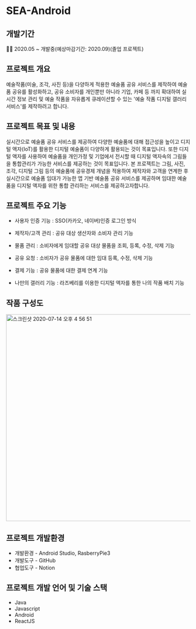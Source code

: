 # SEA-Android
## 개발기간
👊🏻 2020.05 ~ 개발중(예상마감기간: 2020.09)(졸업 프로젝트)

## 프로젝트 개요
예술작품(미술, 조각, 사진 등)을 다양하게 적용한 예술품 공유 서비스를 제작하여 예술품 공유를 활성화하고, 공유 소비자를 개인뿐만 아니라 기업, 카페 등 까지 확대하여 실시간 정보 관리 및 예술 작품을 자유롭게 큐레이션할 수 있는 '예술 작품 디지털 갤러리 서비스'를 제작하려고 합니다.

## 프로젝트 목표 및 내용
실시간으로 예술품 공유 서비스를 제공하여 다양한 예술품에 대해 접근성을 높이고 디지털 액자(IoT)를 활용한 디지털 예술품이 다양하게 활용되는 것이 목표입니다.  또한 디지털 액자를 사용하여 예술품을 개인가정 및 기업에서 전시할 때 디지털 액자속의 그림들을 통합관리가 가능한 서비스를 제공하는 것이 목표입니다.
본 프로젝트는 그림, 사진, 조각, 디지털 그림 등의 예술품에 공유경제 개념을 적용하여 제작자와 고객을 연계한 후 실시간으로 예술품 임대가 가능한 앱 기반 예술품 공유 서비스를 제공하며 임대한 예술품을 디지털 액자를 위한 통합 관리하는 서비스를 제공하고자합니다.

## 프로젝트 주요 기능
* 사용자 인증 기능 : SSO(카카오, 네이버)인증 로그인 방식 

* 제작자/고객 관리 : 공유 대상 생산자와 소비자 관리 기능

* 물품 관리 : 소비자에게 임대할 공유 대상 물품을 조회, 등록, 수정, 삭제 기능

* 공유 요청 : 소비자가 공유 물품에 대한 임대 등록, 수정, 삭제 기능

* 결제 기능 : 공유 물품에 대한 결제 연계 기능

* 나만의 갤러리 기능 : 라즈베리를 이용한 디지털 액자를 통한 나의 작품 배치 기능 

## 작품 구성도
<img width="566" alt="스크린샷 2020-07-14 오후 4 56 51" src="https://user-images.githubusercontent.com/31677736/87399895-07fd7f80-c5f3-11ea-966f-4a656db16833.png">

## 프로젝트 개발환경
* 개발환경 - Android Studio, RasberryPie3
* 개발도구 - GitHub
* 협업도구 - Notion

## 프로젝트 개발 언어 및 기술 스택
* Java
* Javascript
* Android 
* ReactJS
